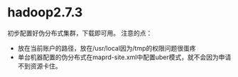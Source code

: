 # hadoop2.7.3
初步配置好伪分布式集群，下载即可用。
 注意的点：
 * 放在当前账户的路径，放在/usr/local因为/tmp的权限问题很蛋疼
 * 单台机器配置的伪分布式在maprd-site.xml中配置uber模式，就不会因为申请不到资源卡住。
